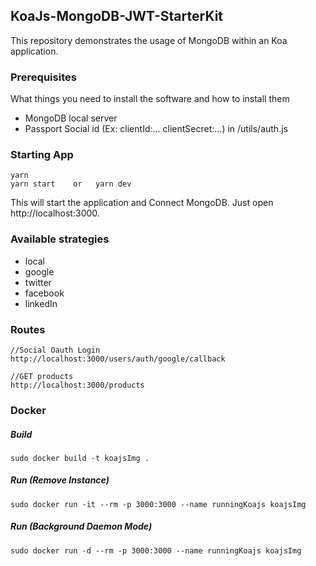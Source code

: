 ## KoaJs-MongoDB-JWT-StarterKit
This repository demonstrates the usage of MongoDB within an Koa application.


### Prerequisites
What things you need to install the software and how to install them
* MongoDB local server
* Passport Social id (Ex: clientId:... clientSecret:...) in /utils/auth.js


### Starting App
```
yarn 
yarn start    or   yarn dev  
```
This will start the application and Connect MongoDB. 
Just open http://localhost:3000.


### Available strategies

* local
* google
* twitter
* facebook
* linkedIn


### Routes

```
//Social Oauth Login
http://localhost:3000/users/auth/google/callback
```

```
//GET products
http://localhost:3000/products
```



### Docker
##### Build
```
sudo docker build -t koajsImg .
```

##### Run (Remove Instance)
```
sudo docker run -it --rm -p 3000:3000 --name runningKoajs koajsImg
```

##### Run (Background Daemon Mode)
```
sudo docker run -d --rm -p 3000:3000 --name runningKoajs koajsImg
```